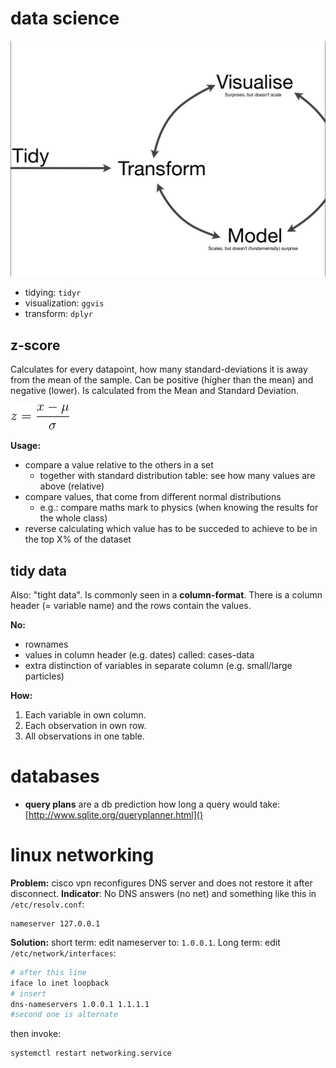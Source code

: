 # data science

![data manipulation cycle](./img/data_modeling.png "data manipulation cycle")

* tidying: `tidyr`
* visualization: `ggvis`
* transform: `dplyr`

## z-score  

Calculates for every datapoint,
how many standard-deviations it is away from the mean of the sample.
Can be positive (higher than the mean) and negative (lower).
Is calculated from the Mean and Standard Deviation.

![z-score](./img/z-score.gif "Z-Score")

**Usage:**
* compare a value relative to the others in a set 
    * together with standard distribution table: see how many values are above (relative)
* compare values, that come from different normal distributions
    * e.g.: compare maths mark to physics (when knowing the results for the whole class)
* reverse calculating which value has to be succeded to achieve to be in the top X% of the dataset

## tidy data  

Also: "tight data".
Is commonly seen in a **column-format**.
There is a column header (= variable name) and the rows contain the values.

**No:**
* rownames  
* values in column header (e.g. dates) called: cases-data
* extra distinction of variables in separate column (e.g. small/large particles)

**How:**
1. Each variable in own column.
2. Each observation in own row.
3. All observations in one table.

# databases 

* **query plans** are a db prediction how long a query would take: [http://www.sqlite.org/queryplanner.html]()

# linux networking

**Problem:** cisco vpn reconfigures DNS server and does not restore it after disconnect.
**Indicator**: No DNS answers (no net) and something like this in `/etc/resolv.conf`:

```
nameserver 127.0.0.1
```

**Solution:** short term: edit nameserver to: `1.0.0.1`.
Long term: edit `/etc/network/interfaces`:

```bash
# after this line
iface lo inet loopback
# insert
dns-nameservers 1.0.0.1 1.1.1.1
#second one is alternate
```

then invoke:

```bash 
systemctl restart networking.service
```
